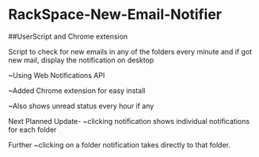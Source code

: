 # RackSpace-New-Email-Notifier
##UserScript and Chrome extension

Script to check for new emails in any of the folders every minute and if got new mail, display the notification on desktop

~Using Web Notifications API

~Added Chrome extension for easy install

~Also shows unread status every hour if any


Next Planned Update-
~clicking notification shows individual notifications for each folder

Further
~clicking on a folder notification takes directly to that folder.
